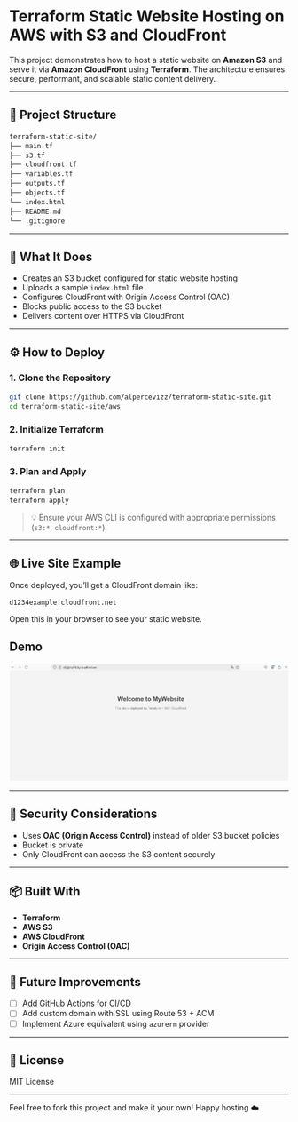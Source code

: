 # Terraform Static Website Hosting on AWS with S3 and CloudFront

This project demonstrates how to host a static website on **Amazon S3** and serve it via **Amazon CloudFront** using **Terraform**. The architecture ensures secure, performant, and scalable static content delivery.

---

## 📁 Project Structure

```bash
terraform-static-site/
├── main.tf
├── s3.tf
├── cloudfront.tf
├── variables.tf
├── outputs.tf
├── objects.tf
└── index.html
├── README.md
└── .gitignore
```

---

## 🚀 What It Does

- Creates an S3 bucket configured for static website hosting
- Uploads a sample `index.html` file
- Configures CloudFront with Origin Access Control (OAC)
- Blocks public access to the S3 bucket
- Delivers content over HTTPS via CloudFront

---

## ⚙️ How to Deploy

### 1. Clone the Repository
```bash
git clone https://github.com/alpercevizz/terraform-static-site.git
cd terraform-static-site/aws
```

### 2. Initialize Terraform
```bash
terraform init
```

### 3. Plan and Apply
```bash
terraform plan
terraform apply
```

> 💡 Ensure your AWS CLI is configured with appropriate permissions (`s3:*`, `cloudfront:*`).

---

## 🌐 Live Site Example

Once deployed, you’ll get a CloudFront domain like:
```
d1234example.cloudfront.net
```
Open this in your browser to see your static website.

## Demo

![screenshot](/screenshot.png)

---

## 🔐 Security Considerations

- Uses **OAC (Origin Access Control)** instead of older S3 bucket policies
- Bucket is private
- Only CloudFront can access the S3 content securely

---

## 📦 Built With

- **Terraform**
- **AWS S3**
- **AWS CloudFront**
- **Origin Access Control (OAC)**

---

## 🧠 Future Improvements

- [ ] Add GitHub Actions for CI/CD
- [ ] Add custom domain with SSL using Route 53 + ACM
- [ ] Implement Azure equivalent using `azurerm` provider

---

## 📝 License

MIT License

---

Feel free to fork this project and make it your own! Happy hosting ☁️
